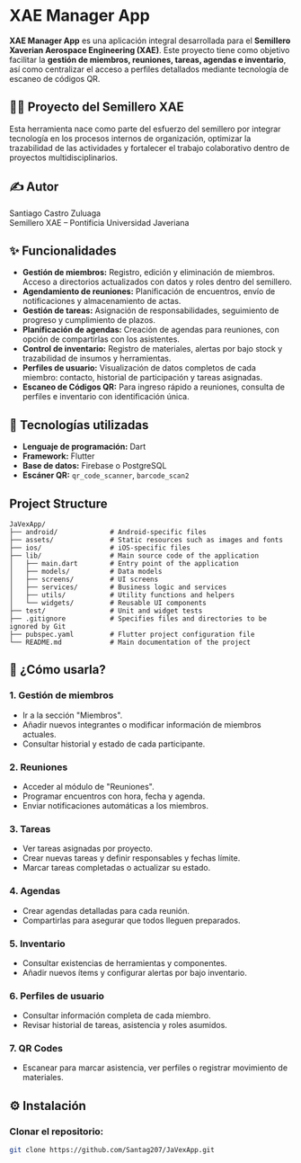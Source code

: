 # XAE Manager App

**XAE Manager App** es una aplicación integral desarrollada para el **Semillero Xaverian Aerospace Engineering (XAE)**. Este proyecto tiene como objetivo facilitar la **gestión de miembros, reuniones, tareas, agendas e inventario**, así como centralizar el acceso a perfiles detallados mediante tecnología de escaneo de códigos QR.

## 👨‍🚀 Proyecto del Semillero XAE

Esta herramienta nace como parte del esfuerzo del semillero por integrar tecnología en los procesos internos de organización, optimizar la trazabilidad de las actividades y fortalecer el trabajo colaborativo dentro de proyectos multidisciplinarios.

## ✍️ Autor
Santiago Castro Zuluaga  
Semillero XAE – Pontificia Universidad Javeriana

## ✨ Funcionalidades

- **Gestión de miembros:** Registro, edición y eliminación de miembros. Acceso a directorios actualizados con datos y roles dentro del semillero.
- **Agendamiento de reuniones:** Planificación de encuentros, envío de notificaciones y almacenamiento de actas.
- **Gestión de tareas:** Asignación de responsabilidades, seguimiento de progreso y cumplimiento de plazos.
- **Planificación de agendas:** Creación de agendas para reuniones, con opción de compartirlas con los asistentes.
- **Control de inventario:** Registro de materiales, alertas por bajo stock y trazabilidad de insumos y herramientas.
- **Perfiles de usuario:** Visualización de datos completos de cada miembro: contacto, historial de participación y tareas asignadas.
- **Escaneo de Códigos QR:** Para ingreso rápido a reuniones, consulta de perfiles e inventario con identificación única.

## 🧰 Tecnologías utilizadas

- **Lenguaje de programación:** Dart  
- **Framework:** Flutter  
- **Base de datos:** Firebase o PostgreSQL  
- **Escáner QR:** `qr_code_scanner`, `barcode_scan2`

## Project Structure
```
JaVexApp/
├── android/             # Android-specific files
├── assets/              # Static resources such as images and fonts
├── ios/                 # iOS-specific files
├── lib/                 # Main source code of the application
│   ├── main.dart        # Entry point of the application
│   ├── models/          # Data models
│   ├── screens/         # UI screens
│   ├── services/        # Business logic and services
│   ├── utils/           # Utility functions and helpers
│   └── widgets/         # Reusable UI components
├── test/                # Unit and widget tests
├── .gitignore           # Specifies files and directories to be ignored by Git
├── pubspec.yaml         # Flutter project configuration file
└── README.md            # Main documentation of the project
```

## 🚀 ¿Cómo usarla?

### 1. Gestión de miembros
- Ir a la sección "Miembros".
- Añadir nuevos integrantes o modificar información de miembros actuales.
- Consultar historial y estado de cada participante.

### 2. Reuniones
- Acceder al módulo de "Reuniones".
- Programar encuentros con hora, fecha y agenda.
- Enviar notificaciones automáticas a los miembros.

### 3. Tareas
- Ver tareas asignadas por proyecto.
- Crear nuevas tareas y definir responsables y fechas límite.
- Marcar tareas completadas o actualizar su estado.

### 4. Agendas
- Crear agendas detalladas para cada reunión.
- Compartirlas para asegurar que todos lleguen preparados.

### 5. Inventario
- Consultar existencias de herramientas y componentes.
- Añadir nuevos ítems y configurar alertas por bajo inventario.

### 6. Perfiles de usuario
- Consultar información completa de cada miembro.
- Revisar historial de tareas, asistencia y roles asumidos.

### 7. QR Codes
- Escanear para marcar asistencia, ver perfiles o registrar movimiento de materiales.

## ⚙️ Instalación

### Clonar el repositorio:

```bash
git clone https://github.com/Santag207/JaVexApp.git
  ```
